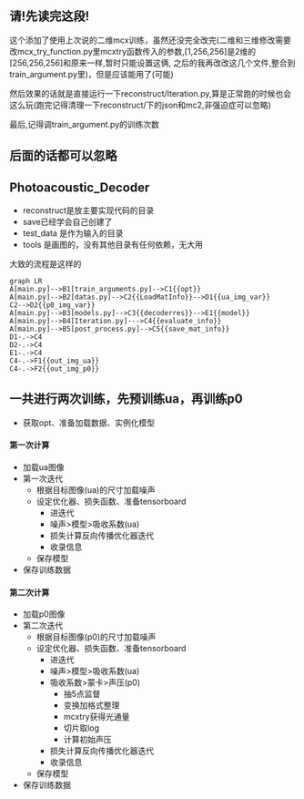 ## 请!先读完这段!

这个添加了使用上次说的二维mcx训练，虽然还没完全改完(二维和三维修改需要改mcx_try_function.py里mcxtry函数传入的参数,[1,256,256]是2维的[256,256,256]和原来一样,暂时只能设置这俩, 之后的我再改改这几个文件,整合到train_argument.py里)，但是应该能用了(可能)

然后效果的话就是直接运行一下reconstruct/Iteration.py,算是正常跑的时候也会这么玩(跑完记得清理一下reconstruct/下的json和mc2,非强迫症可以忽略)

最后,记得调train_argument.py的训练次数

## 后面的话都可以忽略

## Photoacoustic_Decoder

- reconstruct是放主要实现代码的目录
- save已经学会自己创建了
- test_data 是作为输入的目录
- tools 是画图的，没有其他目录有任何依赖，无大用

大致的流程是这样的

```mermaid
graph LR
A[main.py]-->B1[train_arguments.py]-->C1{{opt}}
A[main.py]-->B2[datas.py]-->C2{{LoadMatInfo}}-->D1{{ua_img_var}}
C2-->D2{{p0_img_var}}
A[main.py]-->B3[models.py]-->C3{{decoderres}}-->E1{{model}}
A[main.py]-->B4[Iteration.py]--->C4{{evaluate_info}}
A[main.py]-->B5[post_process.py]-->C5{{save_mat_info}}
D1-.->C4
D2-.->C4
E1-.->C4
C4-.->F1{{out_img_ua}}
C4-.->F2{{out_img_p0}}
```

## 一共进行两次训练，先预训练ua，再训练p0

- 获取opt、准备加载数据、实例化模型

#### 第一次计算

- 加载ua图像
- 第一次迭代
    - 根据目标图像(ua)的尺寸加载噪声
    - 设定优化器、损失函数、准备tensorboard
        - 进迭代
        - 噪声>模型>吸收系数(ua)
        - 损失计算反向传播优化器迭代
        - 收录信息
    - 保存模型
- 保存训练数据

#### 第二次计算

- 加载p0图像
- 第二次迭代
    - 根据目标图像(p0)的尺寸加载噪声
    - 设定优化器、损失函数、准备tensorboard
        - 进迭代
        - 噪声>模型>吸收系数(ua)
        - 吸收系数>蒙卡>声压(p0)
            - 抽5点监督
            - 变换加格式整理
            - mcxtry获得光通量
            - 切片取log
            - 计算初始声压
        - 损失计算反向传播优化器迭代
        - 收录信息
    - 保存模型
- 保存训练数据















